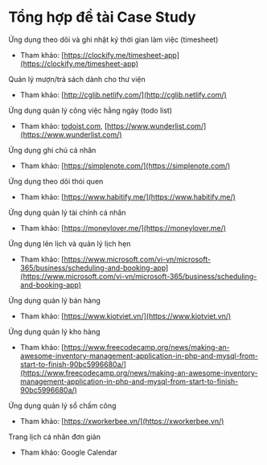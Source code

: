 # Tổng hợp đề tài Case Study

Ứng dụng theo dõi và ghi nhật ký thời gian làm việc (timesheet)

- Tham khảo: [https://clockify.me/timesheet-app](https://clockify.me/timesheet-app)

Quản lý mượn/trả sách dành cho thư viện

- Tham khảo: [http://cglib.netlify.com/](http://cglib.netlify.com/)

Ứng dụng quản lý công việc hằng ngày (todo list)

- Tham khảo: [todoist.com,](https://todoist.com/) [https://www.wunderlist.com/](https://www.wunderlist.com/)

Ứng dụng ghi chú cá nhân

- Tham khảo: [https://simplenote.com/](https://simplenote.com/)

Ứng dụng theo dõi thói quen

- Tham khảo: [https://www.habitify.me/](https://www.habitify.me/)

Ứng dụng quản lý tài chính cá nhân

- Tham khảo: [https://moneylover.me/](https://moneylover.me/)

Ứng dụng lên lịch và quản lý lịch hẹn

- Tham khảo: [https://www.microsoft.com/vi-vn/microsoft-365/business/scheduling-and-booking-app](https://www.microsoft.com/vi-vn/microsoft-365/business/scheduling-and-booking-app)

Ứng dụng quản lý bán hàng

- Tham khảo: [https://www.kiotviet.vn/](https://www.kiotviet.vn/)

Ứng dụng quản lý kho hàng

- Tham khảo: [https://www.freecodecamp.org/news/making-an-awesome-inventory-management-application-in-php-and-mysql-from-start-to-finish-90bc5996680a/](https://www.freecodecamp.org/news/making-an-awesome-inventory-management-application-in-php-and-mysql-from-start-to-finish-90bc5996680a/)

Ứng dụng quản lý sổ chấm công

- Tham khảo: [https://xworkerbee.vn/](https://xworkerbee.vn/)

Trang lịch cá nhân đơn giản

- Tham khảo: Google Calendar